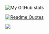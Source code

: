 ![My GitHub stats](https://github-readme-stats.vercel.app/api?username=tonypithony&show_icons=true&theme=codeSTACKr)


[![Readme Quotes](https://quotes-github-readme.vercel.app/api?type=horizontal&theme=dark)](https://github.com/piyushsuthar/github-readme-quotes)


![](https://raw.githubusercontent.com/tonypithony/tonypithony/main/test1.jpg_swirl_animation%20(1)%20(1)%20(1).gif)
